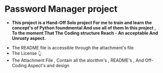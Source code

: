 # Password Manager project

- **This project is a Hand-Off Solo project For me to train and learn the concept's of Python foundmental And use all of them In this project , To the moment That The Coding structure Reach - An acceptable And Unrusty aspect.**


 + The README file is accessible through the attachment's file
 + The License 👆
 + The Attachment File , Contain all the alorithm's , README's , And Off-Coding Aspect's and design
